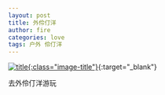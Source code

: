 ```yaml
---
layout: post
title: 外伶仃洋
author: fire
categories: love 
tags: 户外 伶仃洋
---
```


[![title](//image.sideproject.cn/titlex/title_020.jpg){:class="image-title"}](//image.sideproject.cn/titlex/title_020.jpg){:target="_blank"}

去外伶仃洋游玩